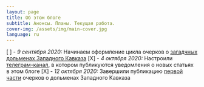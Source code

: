 ```yaml
---
layout: page
title: Об этом блоге
subtitle: Анонсы. Планы. Текущая работа.
cover-img: /assets/img/main-cover.jpg
language: ru
---
```

[ ] - _9 сентября 2020:_ Начинаем оформление цикла очерков о [загадчных дольменах Западного Кавказа](https://viktor-dnk.github.io/mysteries-dolmens-intro/)
[X] - _4 октября 2020:_ Настроили [телеграм-канал][a85077ec], в котором публикуются уведомления о новых статьях в этом блоге
[X] - _12 октября 2020:_ Завершили публикацию [первой части][fc339afa] очерков о дольменах Западного Кавказа


  [a85077ec]: https://viktor-dnk.github.io/telegram "Информационный канал в поддержку этого блога"
  [fc339afa]: https://viktor-dnk.github.io/index-dolmens/#ch1 "Оглавление к циклу очерков о дольменах Западного Кавказа"
